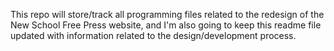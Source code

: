 This repo will store/track all programming files related to the redesign of the New School Free Press website, and I'm also going to keep this readme file updated with information related to the design/development process.
